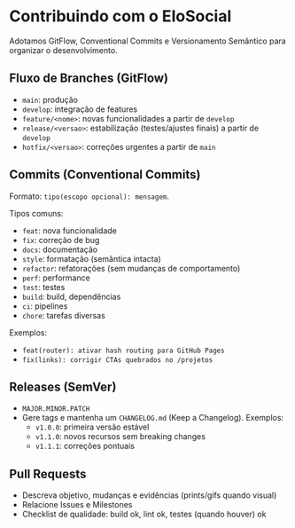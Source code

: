 # Contribuindo com o EloSocial

Adotamos GitFlow, Conventional Commits e Versionamento Semântico para organizar o desenvolvimento.

## Fluxo de Branches (GitFlow)

- `main`: produção
- `develop`: integração de features
- `feature/<nome>`: novas funcionalidades a partir de `develop`
- `release/<versao>`: estabilização (testes/ajustes finais) a partir de `develop`
- `hotfix/<versao>`: correções urgentes a partir de `main`

## Commits (Conventional Commits)

Formato: `tipo(escopo opcional): mensagem`.

Tipos comuns:
- `feat`: nova funcionalidade
- `fix`: correção de bug
- `docs`: documentação
- `style`: formatação (semântica intacta)
- `refactor`: refatorações (sem mudanças de comportamento)
- `perf`: performance
- `test`: testes
- `build`: build, dependências
- `ci`: pipelines
- `chore`: tarefas diversas

Exemplos:
- `feat(router): ativar hash routing para GitHub Pages`
- `fix(links): corrigir CTAs quebrados no /projetos`

## Releases (SemVer)

- `MAJOR.MINOR.PATCH`
- Gere tags e mantenha um `CHANGELOG.md` (Keep a Changelog). Exemplos:
  - `v1.0.0`: primeira versão estável
  - `v1.1.0`: novos recursos sem breaking changes
  - `v1.1.1`: correções pontuais

## Pull Requests

- Descreva objetivo, mudanças e evidências (prints/gifs quando visual)
- Relacione Issues e Milestones
- Checklist de qualidade: build ok, lint ok, testes (quando houver) ok
